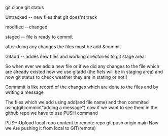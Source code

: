 git clone 
git status

Untracked -- new files that git does'nt track

modified --changed

staged -- file is ready to commit 

after doing any changes the files must be add &commit

Gitadd -- addes new files and working directories to git stage area

So when ever we add a new file or if we did any changes to the file which are already existed now 
we use gitadd (the fiels will be in staging area)
and now git status to check weather they are in stating or not!!


Commmit is like record of the changes which are done to the files
and by writing a message

The files which we add using add(and file name) and then commited using(gitcommint"adding a message")
now if we want to see them in the github repo we have to use 
PUSH command

PUSH:Upload local repo content to remote repo  git push origin main
Now we Are pushing it from local to GIT(remote)
